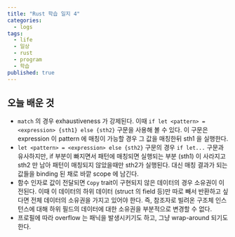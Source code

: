 ```yaml
---
title: "Rust 학습 일지 4"
categories:
  - logs
tags:
  - life
  - 일상
  - rust
  - program
  - 학습
published: true
---
```


## 오늘 배운 것

- `match` 의 경우 exhaustiveness 가 강제된다. 이때 `if let <pattern> = <expression> {sth1} else {sth2}` 구문을 사용해 볼 수 있다. 이 구문은 expression 이 pattern 에 매칭이 가능할 경우 그 값을 매칭한뒤 sth1 을 실행한다.
- `let <pattern> = <expression> else {sth2}` 구문의 경우 `if let...` 구문과 유사하지만, if 부분이 빠지면서 패턴에 매칭되면 실행되는 부분 (sth1) 이 사라지고 sth2 만 남아 패턴이 매칭되지 않았을때만 sth2가 실행된다. 대신 매칭 결과가 되는 값들을 binding 된 채로 바깥 scope 에 남긴다. 
- 함수 인자로 값이 전달되면 `Copy` trait이 구현되지 않은 데이터의 경우 소유권이 이전된다. 이때 이 데이터의 하위 데이터 (struct 의 field 등)만 따로 빼서 반환하고 싶다면 전체 데이터의 소유권을 가지고 있어야 한다. 즉, 참조자로 빌려온 구조체 인스턴스에 대해 하위 필드의 데이터에 대한 소유권을 부분적으로 변경할 수 없다.
- 프로필에 따라 overflow 는 패닉을 발생시키기도 하고, 그냥 wrap-around 되기도 한다.